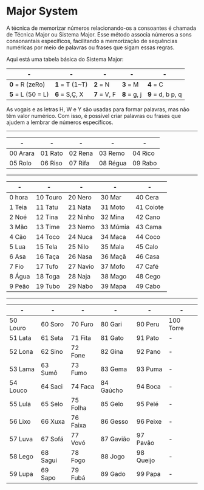 # Major System
A técnica de memorizar números relacionando-os a consoantes é chamada de Técnica Major 
ou Sistema Major. Esse método associa números a sons consonantais específicos, facilitando 
a memorização de sequências numéricas por meio de palavras ou frases que sigam essas regras.  

Aqui está uma tabela básica do Sistema Major:

  | -                | -             | -        | -        | -             | 
  | -                | -             | -        | -        | -             | 
  | **0** = R (zeRo)     | **1** = T (1~T)   | **2** = N    | **3** = M    | **4** = C         | 
  | **5** = L (50 = L)   | **6** = S,Ç, X    | **7** = V, F | **8** = g, j | **9** = d, b p, q | 

As vogais e as letras H, W e Y são usadas para formar palavras, mas não têm valor numérico. 
Com isso, é possível criar palavras ou frases que ajudem a lembrar de números específicos.

---
 | -        | -       | -       | -        | -       | 
 | -        | -       | -       | -        | -       | 
 | 00 Arara | 01 Rato | 02 Rena | 03 Remo  | 04 Rico | 
 | 05 Rolo  | 06 Riso | 07 Rifa | 08 Régua | 09 Rabo | 

---
  | -       | -        | -        | -        | -         | 
  | -       | -        | -        | -        | -         | 
  | 0 hora  | 10 Touro | 20 Nero  | 30 Mar   | 40 Cera   |
  | 1 Teia  | 11 Tatu  | 21 Nata  | 31 Moto  | 41 Coiote | 
  | 2 Noé   | 12 Tina  | 22 Ninho | 32 Mina  | 42 Cano   |
  | 3 Mão   | 13 Time  | 23 Nemo  | 33 Múmia | 43 Cama   |
  | 4 Cão   | 14 Toco  | 24 Nuca  | 34 Maca  | 44 Coco   |
  | 5 Lua   | 15 Tela  | 25 Nilo  | 35 Mala  | 45 Calo   | 
  | 6 Asa   | 16 Taça  | 26 Nasa  | 36 Maçã  | 46 Casa   | 
  | 7 Fio   | 17 Tufo  | 27 Navio | 37 Mofo  | 47 Café   | 
  | 8 Água  | 18 Toga  | 28 Naja  | 38 Mago  | 48 Cego   |
  | 9 Peão  | 19 Tubo  | 29 Nabo  | 39 Mapa  | 49 Cabo   |

---
 | -        | -        | -        | -         | -         | -         | 
 | -        | -        | -        | -         | -         | -         | 
 | 50 Louro | 60 Soro  | 70 Furo  | 80 Gari   | 90 Peru   | 100 Torre | 
 | 51 Lata  | 61 Seta  | 71 Fita  | 81 Gato   | 91 Pato   | -         | 
 | 52 Lona  | 62 Sino  | 72 Fone  | 82 Gina   | 92 Pano   | -         | 
 | 53 Lama  | 63 Sumô  | 73 Fumo  | 83 Gema   | 93 Puma   | -         | 
 | 54 Louco | 64 Saci  | 74 Faca  | 84 Gaúcho | 94 Boca   | -         |
 | 55 Lula  | 65 Selo  | 75 Folha | 85 Gelo   | 95 Pelé   | -         | 
 | 56 Lixo  | 66 Xuxa  | 76 Faixa | 86 Gesso  | 96 Peixe  | -         | 
 | 57 Luva  | 67 Sofá  | 77 Vovó  | 87 Gavião | 97 Pavão  | -         | 
 | 58 Lego  | 68 Sagui | 78 Fogo  | 88 Jogo   | 98 Queijo | -         | 
 | 59 Lupa  | 69 Sapo  | 79 Fubá  | 89 Gado   | 99 Papa   | -         | 



